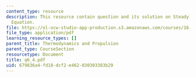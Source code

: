 ```yaml
---
content_type: resource
description: This resource contain question and its solution on Steady Flow Energy
  Equation.
file: https://ol-ocw-studio-app-production.s3.amazonaws.com/courses/16-01-unified-engineering-i-ii-iii-iv-fall-2005-spring-2006/679836a4fd18dcf2e462030303383b29_q6_4.pdf
file_type: application/pdf
learning_resource_types: []
parent_title: Thermodynamics and Propulsion
parent_type: CourseSection
resourcetype: Document
title: q6_4.pdf
uid: 679836a4-fd18-dcf2-e462-030303383b29
---
```

